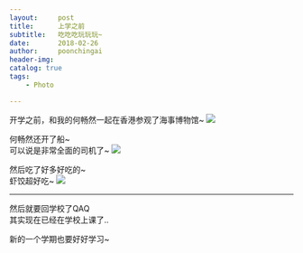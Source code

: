 ```yaml
---
layout:     post
title:      上学之前
subtitle:   吃吃吃玩玩玩~
date:       2018-02-26
author:     poonchingai
header-img:
catalog: true
tags:
    - Photo

---
```


开学之前，和我的何畅然一起在香港参观了海事博物馆~
![](http://ww1.sinaimg.cn/large/5f6ddd39ly1fotvhixiznj22c0340x6p.jpg)



何畅然还开了船~  
可以说是非常全面的司机了~
![](http://ww1.sinaimg.cn/large/5f6ddd39ly1fotvma4iroj20u0140ju6.jpg)


然后吃了好多好吃的~  
虾饺超好吃~
![](http://ww1.sinaimg.cn/large/5f6ddd39ly1fotvao1xa1j22c02c0kjl.jpg)


***


然后就要回学校了QAQ  
其实现在已经在学校上课了..  

新的一个学期也要好好学习~